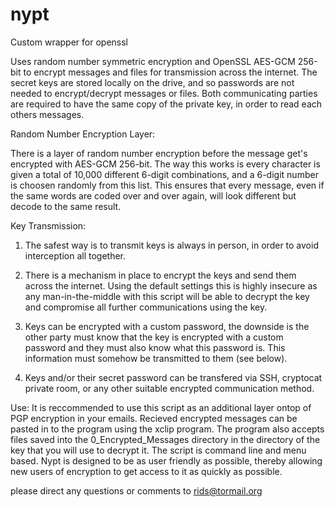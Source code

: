 nypt
====

Custom wrapper for openssl

Uses random number symmetric encryption and OpenSSL AES-GCM 256-bit to encrypt messages and files for transmission across the internet.
The secret keys are stored locally on the drive, and so passwords are not needed to encrypt/decrypt messages or files.
Both communicating parties are required to have the same copy of the private key, in order to read each others messages. 

Random Number Encryption Layer:

There is a layer of random number encryption before the message get's encrypted with AES-GCM 256-bit. The way this works
is every character is given a total of 10,000 different 6-digit combinations, and a 6-digit number is choosen randomly 
from this list. This ensures that every message, even if the same words are coded over and over again, will look different
but decode to the same result.

Key Transmission:

1. The safest way is to transmit keys is always in person, in order to avoid interception all together.

2. There is a mechanism in place to encrypt the keys and send them across the internet. Using the default settings this is highly 
insecure as any man-in-the-middle with this script will be able to decrypt the key and compromise all further communications using
the key.

3. Keys can be encrypted with a custom password, the downside is the other party must know that the key is encrypted with a custom
password and they must also know what this password is. This information must somehow be transmitted to them (see below).

4. Keys and/or their secret password can be transfered via SSH, cryptocat private room, or any other suitable encrypted
communication method.

Use:
It is reccommended to use this script as an additional layer ontop of PGP encryption in your emails.
Recieved encrypted messages can be pasted in to the program using the xclip program. The program also accepts files saved into 
the 0_Encrypted_Messages directory in the directory of the key that you will use to decrypt it. The script is command line
and menu based. Nypt is designed to be as user friendly as possible, thereby allowing new users of encryption to get access
to it as quickly as possible.

please direct any questions or comments to rids@tormail.org 
